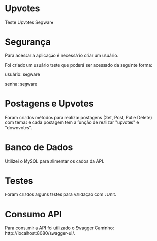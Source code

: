 # Upvotes
Teste Upvotes Segware

# Segurança
Para acessar a aplicação é necessário criar um usuário.

Foi criado um usuário teste que poderá ser acessado da seguinte forma:

usuário: segware

senha: segware

# Postagens e Upvotes
Foram criados métodos para realizar postagens (Get, Post, Put e Delete) com temas e cada postagem tem a função de realizar "upvotes" e "downvotes".

# Banco de Dados
Utilizei o MySQL para alimentar os dados da API.

# Testes
Foram criados alguns testes para validação com JUnit.

# Consumo API
Para consumir a API foi utilizado o Swagger 
Caminho: http://localhost:8080/swagger-ui/.
